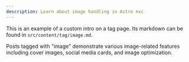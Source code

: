 ```yaml
---
description: Learn about image handling in Astro mxc
---
```


This is an example of a custom intro on a tag page. Its markdown can be found in `src/content/tag/image.md`.

Posts tagged with "image" demonstrate various image-related features including cover images, social media cards, and image optimization.
